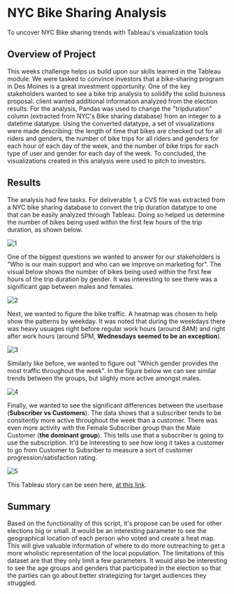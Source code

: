 # NYC Bike Sharing Analysis
To uncover NYC Bike sharing trends with Tableau's visualization tools
## Overview of Project
This weeks challenge helps us build upon our skills learned in the Tableau module. We were tasked to convince investors that a bike-sharing program in Des Moines is a great investment opportunity. One of the key stakeholders wanted to see a bike trip analysis to solidify the solid buisness proposal.
client wanted additional information analyzed from the election results. For the analysis, Pandas was used to change the "tripduration" column (extracted from NYC's Bike sharing database) from an integer to a datetime datatype. Using the converted datatype, a set of visualizations were made describing: the length of time that bikes are checked out for all riders and genders, the number of bike trips for all riders and genders for each hour of each day of the week, and the number of bike trips for each type of user and gender for each day of the week. To concluded, the visualizations created in this analysis were used to pitch to investors.

## Results
The analysis had few tasks. For deliverable 1, a CVS file was extracted from a NYC bike sharing database to convert the trip duration datatype to one that can be easily analyzed through Tableau. Doing so helped us determine the number of bikes being used within the first few hours of the trip duration, as shown below.

![1](https://user-images.githubusercontent.com/107658895/191388669-ec24281b-0d92-4f12-ad58-f22a974fde42.png)

One of the biggest questions we wanted to answer for our stakeholders is "Who is our main support and who can we improve on marketing for". The visual below shows the number of bikes being used within the first few hours of the trip duration by gender. It was interesting to see there was a significant gap between males and females. 

![2](https://user-images.githubusercontent.com/107658895/191388820-404d4071-692d-4d13-9cd5-33fd6636263e.png)

Next, we wanted to figure the bike traffic. A heatmap was chosen to help show the patterns by weekday. It was noted that during the weekdays there was heavy usuages right before regular work hours (around 8AM) and right after work hours (around 5PM, **Wednesdays seemed to be an exception**).

![3](https://user-images.githubusercontent.com/107658895/191388910-8cbc291d-8a0e-4bd6-918d-dc69a6cd0ac3.png)

Similarly like before, we wanted to figure out "Which gender provides the most traffic throughout the week". In the figure below we can see similar trends between the groups, but slighly more active amongst males.

![4](https://user-images.githubusercontent.com/107658895/191389027-f84dea53-1e6a-44b6-8dff-6be52d1b60ca.png)

Finally, we wanted to see the significant differences between the userbase (**Subscriber vs Customers**). The data shows that a subscriber tends to be consitently more active throughout the week than a customer. There was even more activity with the Female Subscriber group than the Male Customer (**the dominant group**). This tells use that a subscriber is going to use the subscription. It'd be interesting to see how long it takes a customer to go from Customer to Subsriber to measure a sort of customer progression/satisfaction rating.  

![5](https://user-images.githubusercontent.com/107658895/191389120-25b8762e-b495-4f32-8787-992dcb80b959.png)


This Tableau story can be seen here, [at this link](https://public.tableau.com/app/profile/fermin.banuelos/viz/BikesShares/Story1?publish=yes).



## Summary
Based on the functionality of this script, it's propose can be used for other elections big or small. It would be an interesting parameter to see the geographical location of each person who voted and create a heat map. This will give valuable information of where to do more outreaching to get a more wholistic representation of the local population. The limitations of this dataset are that they only limit a few parameters. It would also be interesting to see the age groups and genders that participated in the election so that the parties can go about better strategizing for target audiences they struggled. 
